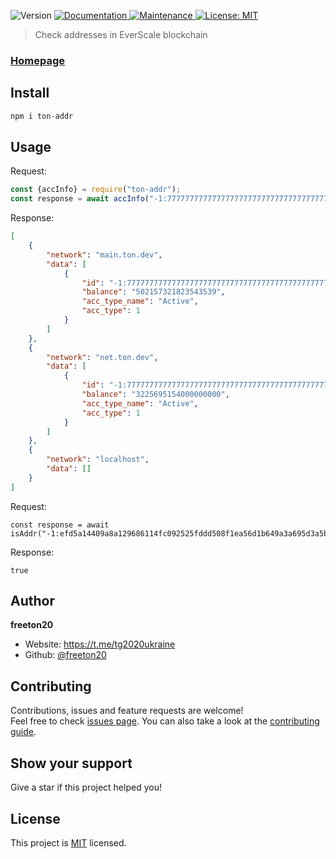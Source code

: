 <p>
  <img alt="Version" src="https://img.shields.io/badge/version-1.0.0-blue.svg?cacheSeconds=2592000" />
  <a href="https://github.com/freeton20/ton-addr#readme" target="_blank">
    <img alt="Documentation" src="https://img.shields.io/badge/documentation-yes-brightgreen.svg" />
  </a>
  <a href="https://github.com/freeton20/ton-addr/graphs/commit-activity" target="_blank">
    <img alt="Maintenance" src="https://img.shields.io/badge/Maintained%3F-yes-green.svg" />
  </a>
  <a href="https://github.com/freeton20/ton-addr/blob/master/LICENSE" target="_blank">
    <img alt="License: MIT" src="https://img.shields.io/github/license/freeton20/ton-addr" />
  </a>
</p>

> Check addresses in EverScale blockchain

### [Homepage](https://github.com/freeton20/ton-addr#readme)

## Install

```sh
npm i ton-addr
```
## Usage

Request:
```js
const {accInfo} = require("ton-addr");
const response = await accInfo("-1:7777777777777777777777777777777777777777777777777777777777777777");
```

Response:
```json
[
    {
        "network": "main.ton.dev",
        "data": [
            {
                "id": "-1:7777777777777777777777777777777777777777777777777777777777777777",
                "balance": "502157321823543539",
                "acc_type_name": "Active",
                "acc_type": 1
            }
        ]
    },
    {
        "network": "net.ton.dev",
        "data": [
            {
                "id": "-1:7777777777777777777777777777777777777777777777777777777777777777",
                "balance": "3225695154000000000",
                "acc_type_name": "Active",
                "acc_type": 1
            }
        ]
    },
    {
        "network": "localhost",
        "data": []
    }
]
```

Request: 
```
const response = await isAddr("-1:efd5a14409a8a129686114fc092525fddd508f1ea56d1b649a3a695d3a5b188c");   
```

Response:
```
true
```
## Author

**freeton20**

* Website: https://t.me/tg2020ukraine
* Github: [@freeton20](https://github.com/freeton20)

## Contributing

Contributions, issues and feature requests are welcome!<br />Feel free to check [issues page](https://github.com/freeton20/ton-addr/issues). You can also take a look at the [contributing guide](https://github.com/freeton20/ton-addr/blob/master/CONTRIBUTING.md).

## Show your support

Give a star if this project helped you!

## License

This project is [MIT](https://github.com/freeton20/ton-addr/blob/master/LICENSE) licensed.
